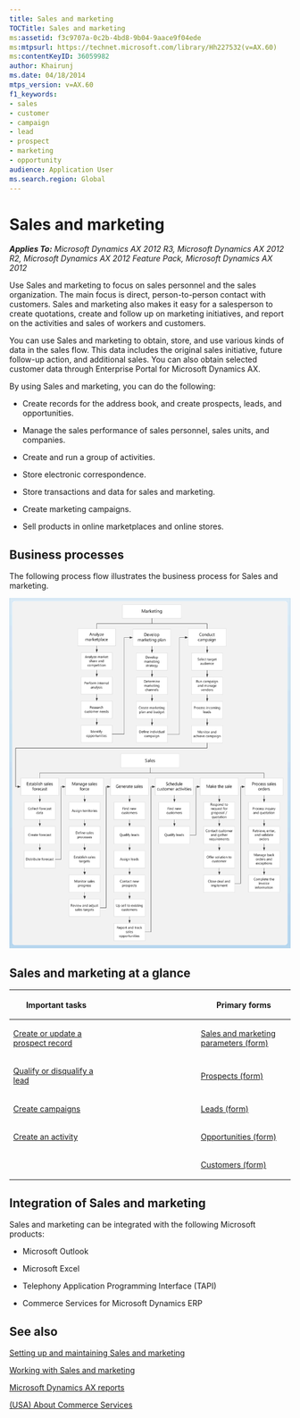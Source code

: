 ```yaml
---
title: Sales and marketing
TOCTitle: Sales and marketing
ms:assetid: f3c9707a-0c2b-4bd8-9b04-9aace9f04ede
ms:mtpsurl: https://technet.microsoft.com/library/Hh227532(v=AX.60)
ms:contentKeyID: 36059982
author: Khairunj
ms.date: 04/18/2014
mtps_version: v=AX.60
f1_keywords:
- sales
- customer
- campaign
- lead
- prospect
- marketing
- opportunity
audience: Application User
ms.search.region: Global
---
```


# Sales and marketing 


_**Applies To:** Microsoft Dynamics AX 2012 R3, Microsoft Dynamics AX 2012 R2, Microsoft Dynamics AX 2012 Feature Pack, Microsoft Dynamics AX 2012_

Use Sales and marketing to focus on sales personnel and the sales organization. The main focus is direct, person-to-person contact with customers. Sales and marketing also makes it easy for a salesperson to create quotations, create and follow up on marketing initiatives, and report on the activities and sales of workers and customers.

You can use Sales and marketing to obtain, store, and use various kinds of data in the sales flow. This data includes the original sales initiative, future follow-up action, and additional sales. You can also obtain selected customer data through Enterprise Portal for Microsoft Dynamics AX.

By using Sales and marketing, you can do the following:

  - Create records for the address book, and create prospects, leads, and opportunities.

  - Manage the sales performance of sales personnel, sales units, and companies.

  - Create and run a group of activities.

  - Store electronic correspondence.

  - Store transactions and data for sales and marketing.

  - Create marketing campaigns.

  - Sell products in online marketplaces and online stores.

## Business processes

The following process flow illustrates the business process for Sales and marketing.

![Sales and marketing business process](images/Hh227532.Sales_and_Marketing_business_process_source(AX.60).gif "Sales and marketing business process")

## Sales and marketing at a glance

<table>
<colgroup>
<col style="width: 33%" />
<col style="width: 33%" />
<col style="width: 33%" />
</colgroup>
<thead>
<tr class="header">
<th><p>Important tasks</p></th>
<th><p></p></th>
<th><p>Primary forms</p></th>
</tr>
</thead>
<tbody>
<tr class="odd">
<td><p><a href="create-or-update-a-prospect-record.md">Create or update a prospect record</a></p></td>
<td><p></p></td>
<td><p><a href="https://technet.microsoft.com/library/aa617498(v=ax.60)">Sales and marketing parameters (form)</a></p></td>
</tr>
<tr class="even">
<td><p><a href="qualify-or-disqualify-a-lead.md">Qualify or disqualify a lead</a></p></td>
<td><p></p></td>
<td><p><a href="https://technet.microsoft.com/library/aa553090(v=ax.60)">Prospects (form)</a></p></td>
</tr>
<tr class="odd">
<td><p><a href="create-campaigns.md">Create campaigns</a></p></td>
<td><p></p></td>
<td><p><a href="https://technet.microsoft.com/library/hh242477(v=ax.60)">Leads (form)</a></p></td>
</tr>
<tr class="even">
<td><p><a href="create-an-activity.md">Create an activity</a></p></td>
<td><p></p></td>
<td><p><a href="https://technet.microsoft.com/library/hh209653(v=ax.60)">Opportunities (form)</a></p></td>
</tr>
<tr class="odd">
<td><p></p></td>
<td><p></p></td>
<td><p><a href="https://technet.microsoft.com/library/aa590606(v=ax.60)">Customers (form)</a></p></td>
</tr>
</tbody>
</table>


## Integration of Sales and marketing

Sales and marketing can be integrated with the following Microsoft products:

  - Microsoft Outlook

  - Microsoft Excel

  - Telephony Application Programming Interface (TAPI)

  - Commerce Services for Microsoft Dynamics ERP

## See also

[Setting up and maintaining Sales and marketing](setting-up-and-maintaining-sales-and-marketing.md)

[Working with Sales and marketing](working-with-sales-and-marketing.md)

[Microsoft Dynamics AX reports](microsoft-dynamics-ax-reports.md)

[(USA) About Commerce Services](usa-about-commerce-services.md)

  


